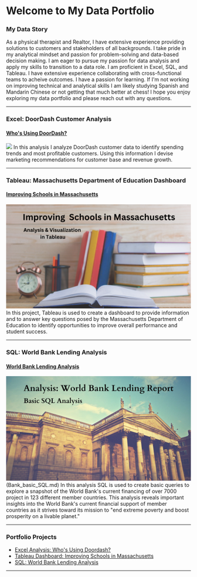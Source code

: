 # Welcome to My Data Portfolio


### My Data Story
As a physical therapist and Realtor, I have extensive experience providing solutions to customers and stakeholders of all backgrounds. I take pride in my analytical mindset and passion for problem-solving and data-based decision making. I am eager to pursue my passion for data analysis and apply my skills to transition to a data role. I am proficient in Excel, SQL, and Tableau. I have extensive experience collaborating with cross-functional teams to acheive outcomes. I have a passion for learning. If I'm not working on improving technical and analytical skills I am likely studying Spanish and Mandarin Chinese or not getting that much better at chess! I hope you enjoy exploring my data portfolio and please reach out with any questions.

---

### Excel: DoorDash Customer Analysis


#### [Who's Using DoorDash?](https://www.linkedin.com/pulse/whos-using-doordash-andrew-schenk-pt-mba-ai95e%3FtrackingId=0OySqQ5fR62y1PpAQx5wmA%253D%253D/?trackingId=0OySqQ5fR62y1PpAQx5wmA%3D%3D)
[<img src="images/Who’s Using DoorDash v3.png?raw=true"/>](https://www.linkedin.com/pulse/whos-using-doordash-andrew-schenk-pt-mba-ai95e%3FtrackingId=0OySqQ5fR62y1PpAQx5wmA%253D%253D/?trackingId=0OySqQ5fR62y1PpAQx5wmA%3D%3D)
In this analysis I analyze DoorDash customer data to identify spending trends and most profitable customers. Using this information I devise marketing recommendations for customer base and revenue growth.

---

### Tableau: Massachusetts Department of Education Dashboard

#### [Improving Schools in Massachusetts](/schools.md)
[<img src="images/Improving Massachusetts Schools .png?raw=true"/>](/schools.md)
In this project, Tableau is used to create a dashboard to provide information and to answer key questions posed by the Massachusetts Department of Education to identify opportunities to improve overall performance and student success. 

---

### SQL: World Bank Lending Analysis

#### [World Bank Lending Analysis](/Bank_basic_SQL.md)
<img src="images/World Bank Project Photo.jpg?raw=true"/>(Bank_basic_SQL.md)
In this analysis SQL is used to create basic queries to explore a snapshot of the World Bank's current financing of over 7000 project in 123 different member countries. This analysis reveals important insights into the World Bank's current financial support of member countries as it strives toward its mission to "end extreme poverty and boost prosperity on a livable planet."

---

### Portfolio Projects

- [Excel Analysis: Who's Using Doordash?](https://www.linkedin.com/pulse/whos-using-doordash-andrew-schenk-pt-mba-ai95e%3FtrackingId=0OySqQ5fR62y1PpAQx5wmA%253D%253D/?trackingId=0OySqQ5fR62y1PpAQx5wmA%3D%3D)
- [Tableau Dashboard: Improving Schools in Massachusetts](/schools.md)
- [SQL: World Bank Lending Analysis](/Bank_basic_SQL.md)

---




